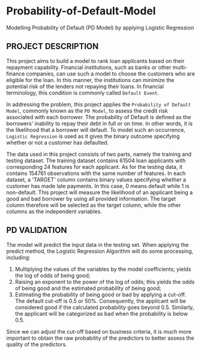 # Probability-of-Default-Model
Modelling Probability of Default (PD Model) by applying Logistic Regression 


## PROJECT DESCRIPTION
This project aims to build a model to rank loan applicants based on their repayment capability. Financial institutions, such as banks or other multi-finance companies, can use such a model to choose the customers who are eligible for the loan. In this manner, the institutions can minimize the potential risk of the lenders not repaying their loans. In financial terminology, this condition is commonly called `Default Event`. 

In addressing the problem, this project applies the `Probability of Default Model`, commonly known as the `PD Model`, to assess the credit risk associated with each borrower. The probability of Default is defined as the borrowers' inability to repay their debt in full or on time. In other words, it is the likelihood that a borrower will default. To model such an occurrence, `Logistic Regression` is used as it gives the binary outcome specifying whether or not a customer has defaulted. 

The data used in this project consists of two parts, namely the training and testing dataset. The training dataset contains 61504 loan applicants with corresponding 24 features for each applicant. As for the testing data, it contains 154761 observations with the same number of features. In each dataset, a 'TARGET' column contains binary values specifying whether a customer has made late payments. In this case, 0 means default while 1 is non-default.  This project will measure the likelihood of an applicant being a good and bad borrower by using all provided information. The target column therefore will be selected as the target column, while the other columns as the independent variables. 

## PD VALIDATION

The model will  predict the input data in the testing set. When applying the predict method, the Logistic Regression Algorithm will do some processing, including:
1. Multiplying the values of the variables by the model coefficients; yields the log of odds of being good;
2. Raising an exponent to the power of the log of odds; this yields the odds of being good and the estimated probability of being good;
3. Estimating the probability of being good or bad by applying a cut-off. The default cut-off is 0.5 or 50%. Consequently, the applicant will be considered good if the calculated probability goes beyond 0.5. Similarly, the applicant will be categorized as bad when the probability is below 0.5.

Since we can adjust the cut-off based on business criteria, it is much more important to obtain the raw probability of the predictors to better assess the quality of the predictors.
